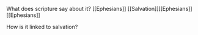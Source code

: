 What does scripture say about it?
[[Ephesians]] [[Salvation]][[Ephesians]][[Ephesians]]




How is it linked to salvation?

